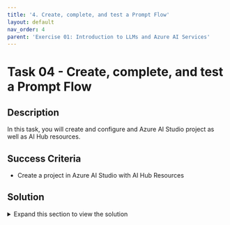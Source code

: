 ```yaml
---
title: '4. Create, complete, and test a Prompt Flow'
layout: default
nav_order: 4
parent: 'Exercise 01: Introduction to LLMs and Azure AI Services'
---
```


# Task 04 - Create, complete, and test a Prompt Flow

## Description

In this task, you will create and configure and Azure AI Studio project as well as AI Hub resources.

## Success Criteria

* Create a project in Azure AI Studio with AI Hub Resources

## Solution

<details markdown="block">
<summary>Expand this section to view the solution</summary>

###### Create a Prompt Flow flow

Great, now that you have seen how you can deploy models, test them in the playground, and also seen a bit of how Content Safety works, let's see how you can create an orchestration flow for your LLM application in Prompt Flow.

To start, let's go back to the Playground with the gpt-4 model, add the same system message that we used in the initial test and then click on the  **Apply Changes** option.

```
You're an AI assistant that helps telco company to extract valuable information from their conversations by creating JSON files for each conversation transcription you receive. You always try to extract and format as a JSON:
1. Customer Name [name]
2. Customer Contact Phone [phone]
3. Main Topic of the Conversation [topic]
4. Customer Sentiment (Neutral, Positive, Negative)[sentiment]
5. How the Agent Handled the Conversation [agent_behavior]
6. What was the FINAL Outcome of the Conversation [outcome]
7. A really brief Summary of the Conversation [summary]

Only extract information that you're sure. If you're unsure, write "Unknown/Not Found" in the JSON file.
```

![LLMOps Workshop](images/labgrab30.png)

By doing this, you will create a new flow in Prompt Flow.

Click **Prompt flow** then **Open** to open your newly created flow.

In the following figure, on the right side, a single node represents the step in the flow where the LLM model is called.

![LLMOps Workshop](images/labgrab31.png)

Observe that the Playground's configuration for deployment, prompt, and parameters like temperature and max_tokens were used to populate the created flow. (if you do not see this make sure the connection is specified)

To execute the flow within the Studio, you'll require a Runtime. To initiate it, simply choose the "Start compute session" option from the Runtime dropdown menu.

![LLMOps Workshop](images/labgrab32.png)

Done! Now just select the started Runtime and click on the blue **Chat** button to test your flow in the chat window.

![LLMOps Workshop](images/labgrab33.png)

Paste the same content used in the initial Playground test and send it in the chat, you will see the expected result as can be seen in the next image: (if you encounter a 404 error, please verify you selected a connection)

```
Agent: Hello, welcome to Telco's customer service. My name is Juan, how can I assist you?
Client: Hello, Juan. I'm calling because I'm having issues with my mobile data plan. It's very slow and I can't browse the internet or use my apps.
Agent: I'm very sorry for the inconvenience, sir. Could you please tell me your phone number and your full name?
Client: Yes, sure. My number is 011-4567-8910 and my name is Martín Pérez.
Agent: Thank you, Mr. Pérez. I'm going to check your plan and your data usage. One moment, please.
Client: Okay, thank you.
Agent: Mr. Pérez, I've reviewed your plan and I see that you have contracted the basic plan of 2 GB of data per month. Is that correct?
Client: Yes, that's correct.
Agent: Well, I inform you that you have consumed 90% of your data limit and you only have 200 MB available until the end of the month. That's why your browsing speed has been reduced.
Client: What? How is that possible? I barely use the internet on my cell phone. I only check my email and my social networks from time to time. I don't watch videos or download large files.
Agent: I understand, Mr. Pérez. But keep in mind that some applications consume data in the background, without you realizing it. For example, automatic updates, backups, GPS, etc.
Client: Well, but they didn't explain that to me when I contracted the plan. They told me that with 2 GB I would have enough for the whole month. I feel cheated.
Agent: I apologize, Mr. Pérez. It was not our intention to deceive you. I offer you a solution: if you want, you can change your plan to a higher one, with more GB of data and higher speed. This way you can enjoy a better browsing experience.
Client: And how much would that cost me?
Agent: We have a special offer for you. For only 10 pesos more per month, you can access the premium plan of 5 GB of data and 4G speed. Are you interested?
Client: Mmm, I don't know. Isn't there another option? Can't you give me more speed without charging me more?
Agent: I'm sorry, Mr. Pérez. That's the only option we have available. If you don't change your plan, you'll have to wait until next month to recover your normal speed. Or you can buy an additional data package, but it would be more expensive than changing plans.
Client: Well, let me think about it. Can I call later to confirm?
Agent: Of course, Mr. Pérez. You can call whenever you want. The number is the same one you dialed now. Is there anything else I can help you with?
Client: No, that's all. Thank you for your attention.
Agent: Thank you, Mr. Pérez. Have a good day. Goodbye.
```

Results:

![LLMOps Workshop](images/labgrab34.png)


#### Removing your Llama 2 deployment

In this exercise, you've used a **Standard_NC24s_v3** SKU to deploy your Llama2 model. To prevent incurring high costs, it's recommended to delete this deployment now since it won't be used in the next labs.

To do this, select **Delete deployment** on the screen with the Llama2 deployment.

![LLMOps Workshop](images/labgrab35.png)

Click on **Delete**, as shown in the following screen, to complete the removal.

![LLMOps Workshop](images/labgrab36.png)

Give it a few minutes or so then select **Refresh** to verify the llama-2 deployment is no longer available or in the status **Deleting**.

</details>
